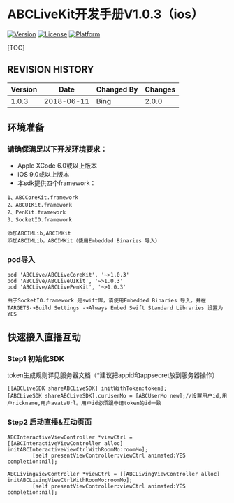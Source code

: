 #  ABCLiveKit开发手册V1.0.3（ios）
[![Version](https://img.shields.io/cocoapods/v/ABCLive.svg?style=flat)](http://cocoapods.org/pods/ABCLive)
[![License](https://img.shields.io/cocoapods/l/ABCLive.svg?style=flat)](http://cocoapods.org/pods/ABCLive)
[![Platform](https://img.shields.io/cocoapods/p/ABCIM.svg?style=flat)](http://cocoapods.org/pods/ABCLive)

[TOC]

## REVISION HISTORY
Version | Date |Changed By |Changes
------|------|------|------
1.0.3 | 2018-06-11|Bing|2.0.0


## 环境准备
### 请确保满足以下开发环境要求：
* Apple XCode 6.0或以上版本
* iOS 9.0或以上版本
* 本sdk提供四个framework：
```  
1、ABCCoreKit.framework
2、ABCUIKit.framework
2、PenKit.framework
3、SocketIO.framework

添加ABCIMLib,ABCIMKit
添加ABCIMLib，ABCIMKit（使用Embedded Binaries 导入）
```
### pod导入
~~~
pod 'ABCLive/ABCLiveCoreKit', '~>1.0.3'
pod 'ABCLive/ABCLiveUIKit', '~>1.0.3'
pod 'ABCLive/ABCLivePenKit', '~>1.0.3'

由于SocketIO.framework 是swift库，请使用Embedded Binaries 导入，并在TARGETS->Build Settings ->Always Embed Swift Standard Libraries 设置为YES
~~~
## 快速接入直播互动
### Step1 初始化SDK
token生成规则详见服务器文档（*建议把appid和appsecret放到服务器操作）
~~~
[[ABCLiveSDK shareABCLiveSDK] initWithToken:token];
[ABCLiveSDK shareABCLiveSDK].curUserMo = [ABCUserMo new];//设置用户id,用户nickname,用户avataUrl。用户id必须跟申请token的id一致
~~~
### Step2 启动直播&互动页面
~~~
ABCInteractiveViewController *viewCtrl = [[ABCInteractiveViewController alloc] initABCInteractiveViewCtrlWithRoomMo:roomMo];
        [self presentViewController:viewCtrl animated:YES completion:nil];
~~~
~~~
ABCLivingViewController *viewCtrl = [[ABCLivingViewController alloc] initABCLivingViewCtrlWithRoomMo:roomMo];
        [self presentViewController:viewCtrl animated:YES completion:nil];
~~~

